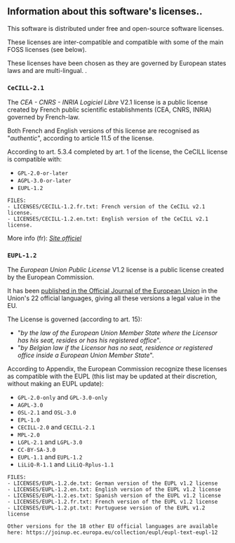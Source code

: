 ## Information about this software's licenses..

This software is distributed under free and open-source software licenses.

These licenses are inter-compatible and compatible with some of the main FOSS licenses (see below).

These licenses have been chosen as they are governed by European states laws and are multi-lingual. .

### `CeCILL-2.1`

The *CEA - CNRS - INRIA Logiciel Libre* V2.1 license is a public license created by French public scientific establishments (CEA, CNRS, INRIA) governed by French-law. 

Both French and English versions of this license are recognised as "*authentic*", according to article 11.5 of the license. 

According to art. 5.3.4 completed by art. 1 of the license, the CeCILL license is compatible with:
- `GPL-2.0-or-later`
- `AGPL-3.0-or-later`
- `EUPL-1.2`

```
FILES: 
- LICENSES/CECILL-1.2.fr.txt: French version of the CeCILL v2.1 license. 
- LICENSES/CECILL-1.2.en.txt: English version of the CeCILL v2.1 license.
```
More info (fr): [*Site officiel*](https://cecill.info)

### `EUPL-1.2`

The *European Union Public License* V1.2 license is a public license created by the European Commission.

It has been [published in the Official Journal of the European Union](https://joinup.ec.europa.eu/collection/eupl/eupl-text-eupl-12) in the Union's 22 official languages, giving all these versions a legal value in the EU. 

The License is governed (according to art. 15):
- "*by the law of the European Union Member State where the Licensor has his seat, resides or has his registered office*".
- "*by Belgian law if the Licensor has no seat, residence or registered office inside a European Union Member State*".

According to Appendix, the European Commission recognize these licenses as compatible with the EUPL (this list may be updated at their discretion, without making an EUPL update):
- `GPL-2.0-only` and `GPL-3.0-only`
- `AGPL-3.0`
- `OSL-2.1` and `OSL-3.0`
- `EPL-1.0`
- `CECILL-2.0` and `CECILL-2.1`
- `MPL-2.0`
- `LGPL-2.1` and `LGPL-3.0`
- `CC-BY-SA-3.0`
- `EUPL-1.1` and `EUPL-1.2`
- `LiLiQ-R-1.1` and `LiLiQ-Rplus-1.1`

```
FILES:
- LICENSES/EUPL-1.2.de.txt: German version of the EUPL v1.2 license
- LICENSES/EUPL-1.2.en.txt: English version of the EUPL v1.2 license
- LICENSES/EUPL-1.2.es.txt: Spanish version of the EUPL v1.2 license
- LICENSES/EUPL-1.2.fr.txt: French version of the EUPL v1.2 license
- LICENSES/EUPL-1.2.pt.txt: Portuguese version of the EUPL v1.2 license

Other versions for the 18 other EU official languages are available here: https://joinup.ec.europa.eu/collection/eupl/eupl-text-eupl-12
```


